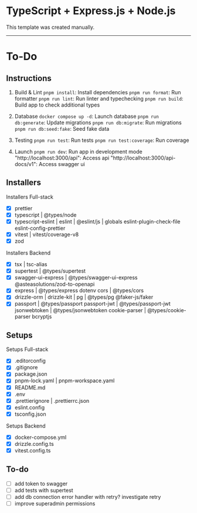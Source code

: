# TypeScript + Express.js + Node.js

This template was created manually.

---

# To-Do

## Instructions

1. Build & Lint
   `pnpm install`: Install dependencies
   `pnpm run format`: Run formatter
   `pnpm run lint`: Run linter and typechecking
   `pnpm run build`: Build app to check additional types

2. Database
   `docker compose up -d`: Launch database
   `pnpm run db:generate`: Update migrations
   `pnpm run db:migrate`: Run migrations
   `pnpm run db:seed:fake`: Seed fake data

3. Testing
   `pnpm run test`: Run tests
   `pnpm run test:coverage`: Run coverage

4. Launch
   `pnpm run dev`: Run app in development mode
   "http://localhost:3000/api": Access api
   "http://localhost:3000/api-docs/v1": Access swagger ui

## Installers

Installers Full-stack

- [x] prettier
- [x] typescript | @types/node
- [x] typescript-eslint | eslint | @eslint/js | globals
      eslint-plugin-check-file
      eslint-config-prettier
- [x] vitest | vitest/coverage-v8
- [x] zod

Installers Backend

- [x] tsx | tsc-alias
- [x] supertest | @types/supertest
- [x] swagger-ui-express | @types/swagger-ui-express
      @asteasolutions/zod-to-openapi
- [x] express | @types/express
      dotenv
      cors | @types/cors
- [x] drizzle-orm | drizzle-kit | pg | @types/pg
      @faker-js/faker
- [x] passport | @types/passport
      passport-jwt | @types/passport-jwt
      jsonwebtoken | @types/jsonwebtoken
      cookie-parser | @types/cookie-parser
      bcryptjs

## Setups

Setups Full-stack

- [x] .editorconfig
- [x] .gitignore
- [x] package.json
- [x] pnpm-lock.yaml | pnpm-workspace.yaml
- [x] README.md
- [x] .env
- [x] .prettierignore | .prettierrc.json
- [x] eslint.config
- [x] tsconfig.json

Setups Backend

- [x] docker-compose.yml
- [x] drizzle.config.ts
- [x] vitest.config.ts

## To-do

- [ ] add token to swagger
- [ ] add tests with supertest
- [ ] add db connection error handler with retry? investigate retry
- [ ] improve superadmin permissions
